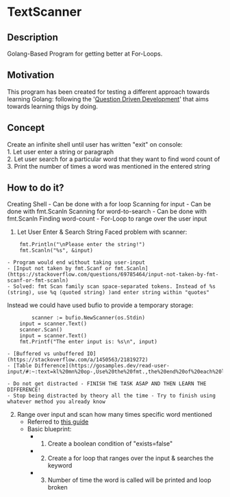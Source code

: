 # TextScanner

## Description
Golang-Based Program for getting better at For-Loops. 

## Motivation
This program has been created for testing a different approach towards learning Golang: following the '[Question Driven Development](https://www.delenamalan.co.za/2021/2021-04-14-question-driven-development.html)' that aims towards learning thigs by doing.

## Concept         
Create an infinite shell until user has written "exit" on console:               
        1. Let user enter a string or paragraph        
        2. Let user search for a particular word that they want to find word count of     
        3. Print the number of times a word was mentioned in the entered string    

## How to do it? 
Creating Shell 
        - Can be done with a for loop
Scanning for input
        - Can be done with fmt.Scanln
Scanning for word-to-search
        - Can be done with fmt.Scanln
Finding word-count
        - For-Loop to range over the user input 

1. Let User Enter & Search String
Faced problem with scanner:
```
	fmt.Println("\nPlease enter the string!")
	fmt.Scanln("%s", &input)
```
    - Program would end without taking user-input
    - [Input not taken by fmt.Scanf or fmt.Scanln](https://stackoverflow.com/questions/69785464/input-not-taken-by-fmt-scanf-or-fmt-scanln)
    - Solved: fmt Scan family scan space-separated tokens. Instead of %s (string), use %q (quoted string) )and enter string within "quotes" 

Instead we could have used bufio to provide a temporary storage:
```
        scanner := bufio.NewScanner(os.Stdin)
	input = scanner.Text()
	scanner.Scan()
	input = scanner.Text()
	fmt.Printf("The enter input is: %s\n", input)
```
    - [Buffered vs unbuffered IO](https://stackoverflow.com/a/1450563/21819272)
    - [Table Difference](https://gosamples.dev/read-user-input/#:~:text=kl%20mn%20op-,Use%20the%20fmt.,the%20end%20of%20each%20line.)

    - Do not get distracted - FINISH THE TASK ASAP AND THEN LEARN THE DIFFERENCE! 
    - Stop being distracted by theory all the time - Try to finish using whatever method you already know

2. Range over input and scan how many times specific word mentioned
    - Referred to [this guide](https://www.educative.io/answers/how-to-check-if-an-element-is-inside-a-slice-in-golang)
    - Basic blueprint:
        - 1. Create a boolean condition of "exists=false"
        - 2. Create a for loop that ranges over the input & searches the keyword
        - 3. Number of time the word is called will be printed and loop broken
